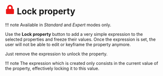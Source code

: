 # ![](img/duik-icons/locker-icon-r.png) Lock property

!!! note
    Available in _Standard_ and _Expert_ modes only.

Use the **Lock property** button to add a very simple expression to the selected properties and freeze their values. Once the expression is set, the user will not be able to edit or keyframe the property anymore.

Just remove the expression to unlock the property.

!!! note
    The expression which is created only consists in the current value of the property, effectively locking it to this value.
